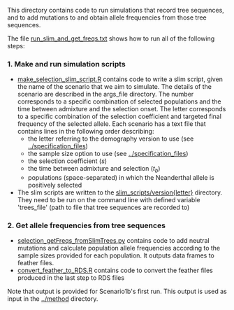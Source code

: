 This directory contains code to run simulations that record tree sequences, and to
add mutations to and obtain allele frequencies from those tree sequences.

The file [run_slim_and_get_freqs.txt](https://github.com/SivanYair/selTime_neanderthal_AI/blob/main/selection_simulations/run_slim_and_get_freqs.txt) shows how to run all of the following steps:

### 1. Make and run simulation scripts
  + [make_selection_slim_script.R](https://github.com/SivanYair/selTime_neanderthal_AI/blob/main/selection_simulations/make_selection_slim_script.R) contains code to write a slim script, given the
     name of the scenario that we aim to simulate. The details of the scenario are
     described in the args_file directory. The number corresponds to a specific combination of selected populations and the time between admixture and the selection onset. The letter corresponds to a specific combination of the selection coefficient and targeted final frequency of the selected allele.  Each scenario has a text file that contains
     lines in the following order describing:
    + the letter referring to the demography version to use (see [../specification_files](https://github.com/SivanYair/selTime_neanderthal_AI/blob/main/specification_files))
    + the sample size option to use (see [../specification_files](https://github.com/SivanYair/selTime_neanderthal_AI/blob/main/specification_files))
    + the selection coefficient ($s$)
    + the time between admixture and selection ($t_b$)
    + populations (space-separated) in which the Neanderthal allele is positively selected
  + The slim scripts are written to the [slim_scripts/version{letter}](https://github.com/SivanYair/selTime_neanderthal_AI/tree/main/selection_simulations/slim_scripts/versionA) directory. They need to be run on the command line with defined variable 'trees_file' (path to file that tree sequences are recorded to)


### 2. Get allele frequencies from tree sequences
  + [selection_getFreqs_fromSlimTrees.py](https://github.com/SivanYair/selTime_neanderthal_AI/blob/main/selection_simulations/selection_getFreqs_fromSlimTrees.py) contains code to add neutral mutations and
    calculate population allele frequencies according to the sample sizes provided for each population.
    It outputs data frames to feather files.
  + [convert_feather_to_RDS.R](https://github.com/SivanYair/selTime_neanderthal_AI/blob/main/selection_simulations/convert_feather_to_RDS.R) contains code to convert the feather files produced in the last step to RDS files

Note that output is provided for Scenario1b's first run. This output is used as input in the [../method](https://github.com/SivanYair/selTime_neanderthal_AI/blob/main/method) directory.
